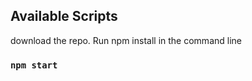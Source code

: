 
## Available Scripts

download the repo. Run <kgd> npm install <kgd> in the command line

### `npm start`

